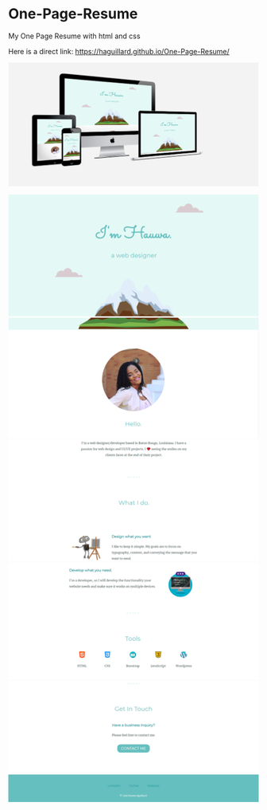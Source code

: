 # One-Page-Resume
My One Page Resume with html and css

Here is a direct link: https://haguillard.github.io/One-Page-Resume/

![](images/OnePageResume.PNG)

![](images/aboutme1.PNG)
![](images/aboutme2.PNG)
![](images/aboutme3.PNG)
![](images/aboutme4.PNG)
![](images/aboutme5.PNG)
